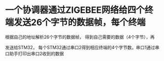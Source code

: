 # 一个协调器通过ZIGEBEE网络给四个终端发送26个字节的数据帧，每个终端

根据自己的地址解析26个字节的数据帧，
得到自己需要的数据（4个字节），再

发送给STM32，
每个STM32通过串口2得到相应终端的4个字节数。串口1通过串口助手打印出串口2收到的数据
